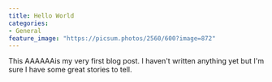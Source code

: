 ```yaml
---
title: Hello World
categories:
- General
feature_image: "https://picsum.photos/2560/600?image=872"
---
```


This AAAAAAis my very first blog post. I haven't written anything yet but I'm sure I have some great stories to tell.
